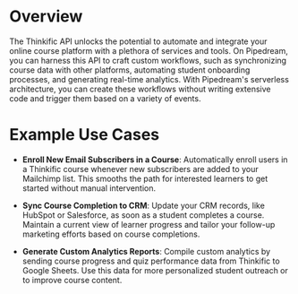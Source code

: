 # Overview

The Thinkific API unlocks the potential to automate and integrate your online course platform with a plethora of services and tools. On Pipedream, you can harness this API to craft custom workflows, such as synchronizing course data with other platforms, automating student onboarding processes, and generating real-time analytics. With Pipedream's serverless architecture, you can create these workflows without writing extensive code and trigger them based on a variety of events.

# Example Use Cases

- **Enroll New Email Subscribers in a Course**: Automatically enroll users in a Thinkific course whenever new subscribers are added to your Mailchimp list. This smooths the path for interested learners to get started without manual intervention.

- **Sync Course Completion to CRM**: Update your CRM records, like HubSpot or Salesforce, as soon as a student completes a course. Maintain a current view of learner progress and tailor your follow-up marketing efforts based on course completions.

- **Generate Custom Analytics Reports**: Compile custom analytics by sending course progress and quiz performance data from Thinkific to Google Sheets. Use this data for more personalized student outreach or to improve course content.
